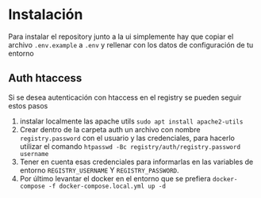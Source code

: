 # Instalación
Para instalar el repository junto a la ui simplemente hay que copiar el archivo `.env.example` a `.env` y rellenar con los 
datos de configuración de tu entorno

## Auth htaccess
Si se desea autenticación con htaccess en el registry se pueden seguir estos pasos

1. instalar localmente las apache utils 
`sudo apt install apache2-utils`
2. Crear dentro de la carpeta auth un archivo con nombre `registry.password` con el usuario y las credenciales, para hacerlo utilizar el comando
`htpasswd -Bc registry/auth/registry.password username`
3. Tener en cuenta esas credenciales para informarlas en las variables de entorno `REGISTRY_USERNAME` Y `REGISTRY_PASSWORD`.
4. Por último levantar el docker en el entorno que se prefiera
`docker-compose -f docker-compose.local.yml up -d`

